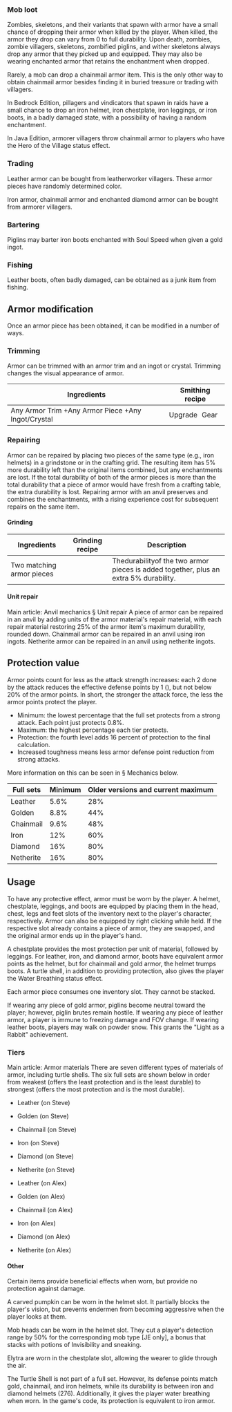 ### Mob loot
Zombies, skeletons, and their variants that spawn with armor have a small chance of dropping their armor when killed by the player. When killed, the armor they drop can vary from 0 to full durability. Upon death, zombies, zombie villagers, skeletons, zombified piglins, and wither skeletons always drop any armor that they picked up and equipped. They may also be wearing enchanted armor that retains the enchantment when dropped.

Rarely, a mob can drop a chainmail armor item. This is the only other way to obtain chainmail armor besides finding it in buried treasure or trading with villagers.

In Bedrock Edition, pillagers and vindicators that spawn in raids have a small chance to drop an iron helmet, iron chestplate, iron leggings, or iron boots, in a badly damaged state, with a possibility of having a random enchantment.

In Java Edition, armorer villagers throw chainmail armor to players who have the Hero of the Village status effect.

### Trading
Leather armor can be bought from leatherworker villagers. These armor pieces have randomly determined color.

Iron armor, chainmail armor and enchanted diamond armor can be bought from armorer villagers.

### Bartering
Piglins may barter iron boots enchanted with Soul Speed when given a gold ingot.

### Fishing
Leather boots, often badly damaged, can be obtained as a junk item from fishing.

## Armor modification
Once an armor piece has been obtained, it can be modified in a number of ways.

### Trimming
Armor can be trimmed with an armor trim and an ingot or crystal. Trimming changes the visual appearance of armor.

| Ingredients                                        | Smithing recipe |
|----------------------------------------------------|-----------------|
| Any Armor Trim +Any Armor Piece +Any Ingot/Crystal | Upgrade Gear    |

### Repairing
Armor can be repaired by placing two pieces of the same type (e.g., iron helmets) in a grindstone or in the crafting grid. The resulting item has 5% more durability left than the original items combined, but any enchantments are lost. If the total durability of both of the armor pieces is more than the total durability that a piece of armor would have fresh from a crafting table, the extra durability is lost. Repairing armor with an anvil preserves and combines the enchantments, with a rising experience cost for subsequent repairs on the same item.

#### Grinding
| Ingredients               | Grinding recipe | Description                                                                          |
|---------------------------|-----------------|--------------------------------------------------------------------------------------|
| Two matching armor pieces |                 | Thedurabilityof the two armor pieces is added together, plus an extra 5% durability. |

#### Unit repair
Main article: Anvil mechanics § Unit repair
A piece of armor can be repaired in an anvil by adding units of the armor material's repair material, with each repair material restoring 25% of the armor item's maximum durability, rounded down. Chainmail armor can be repaired in an anvil using iron ingots. Netherite armor can be repaired in an anvil using netherite ingots.

## Protection value
Armor points count for less as the attack strength increases: each 2 done by the attack reduces the effective defense points by 1 (), but not below 20% of the armor points. In short, the stronger the attack force, the less the armor points protect the player.

- Minimum: the lowest percentage that the full set protects from a strong attack. Each point just protects 0.8%.
- Maximum: the highest percentage each tier protects.
- Protection: the fourth level adds 16 percent of protection to the final calculation.
- Increased toughness means less armor defense point reduction from strong attacks.

More information on this can be seen in § Mechanics below.

| Full sets | Minimum | Older versions and current maximum |
|-----------|---------|------------------------------------|
| Leather   | 5.6%    | 28%                                |
| Golden    | 8.8%    | 44%                                |
| Chainmail | 9.6%    | 48%                                |
| Iron      | 12%     | 60%                                |
| Diamond   | 16%     | 80%                                |
| Netherite | 16%     | 80%                                |

## Usage
To have any protective effect, armor must be worn by the player. A helmet, chestplate, leggings, and boots are equipped by placing them in the  head,  chest,  legs and  feet slots of the inventory next to the player's character, respectively. Armor can also be equipped by right clicking while held. If the respective slot already contains a piece of armor, they are swapped, and the original armor ends up in the player's hand.

A chestplate provides the most protection per unit of material, followed by leggings. For leather, iron, and diamond armor, boots have equivalent armor points as the helmet, but for chainmail and gold armor, the helmet trumps boots. A turtle shell, in addition to providing protection, also gives the player the Water Breathing status effect.

Each armor piece consumes one inventory slot. They cannot be stacked.

If wearing any piece of gold armor, piglins become neutral toward the player; however, piglin brutes remain hostile. If wearing any piece of leather armor, a player is immune to freezing damage and FOV change. If wearing leather boots, players may walk on powder snow. This grants the "Light as a Rabbit" achievement.  

### Tiers
Main article: Armor materials
There are seven different types of materials of armor, including turtle shells. The six full sets are shown below in order from weakest (offers the least protection and is the least durable) to strongest (offers the most protection and is the most durable).

- Leather (on Steve)
- Golden (on Steve)
- Chainmail (on Steve)
- Iron (on Steve)
- Diamond (on Steve)
- Netherite (on Steve)

- Leather (on Alex)
- Golden (on Alex)
- Chainmail (on Alex)
- Iron (on Alex)
- Diamond (on Alex)
- Netherite (on Alex)

#### Other
Certain items provide beneficial effects when worn, but provide no protection against damage.

A carved pumpkin can be worn in the helmet slot. It partially blocks the player's vision, but prevents endermen from becoming aggressive when the player looks at them.

Mob heads can be worn in the helmet slot. They cut a player's detection range by 50% for the corresponding mob type ‌[JE  only], a bonus that stacks with potions of Invisibility and sneaking.

Elytra are worn in the chestplate slot, allowing the wearer to glide through the air.

The Turtle Shell is not part of a full set. However, its defense points match gold, chainmail, and iron helmets, while its durability is between iron and diamond helmets (276). Additionally, it gives the player water breathing when worn. In the game's code, its protection is equivalent to iron armor.

